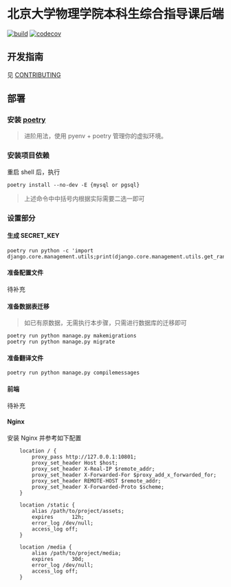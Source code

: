 # 北京大学物理学院本科生综合指导课后端
[![build][build-image]][build-url]
[![codecov][codecov-image]][codecov-url]

[build-image]: https://github.com/pkuphysu/MeetPlan-backend/actions/workflows/tests.yml/badge.svg
[build-url]: https://github.com/pkuphysu/MeetPlan-backend/actions
[codecov-image]: https://codecov.io/gh/pkuphysu/MeetPlan-backend/branch/master/graph/badge.svg?token=ihNGZISgFl
[codecov-url]: https://codecov.io/gh/pkuphysu/MeetPlan-backend


## 开发指南
见 [CONTRIBUTING](.github/CONTRIBUTING.md)

## 部署

### 安装 [poetry](https://github.com/python-poetry/poetry)

> 进阶用法，使用 pyenv + poetry 管理你的虚拟环境。

### 安装项目依赖

重启 shell 后，执行

```shell
poetry install --no-dev -E {mysql or pgsql}
```
> 上述命令中中括号内根据实际需要二选一即可

### 设置部分

#### 生成 SECRET_KEY
```shell
poetry run python -c 'import django.core.management.utils;print(django.core.management.utils.get_random_secret_key())'
```

#### 准备配置文件

待补充

#### 准备数据表迁移
> 如已有原数据，无需执行本步骤，只需进行数据库的迁移即可
```shell
poetry run python manage.py makemigrations
poetry run python manage.py migrate
```

#### 准备翻译文件

```shell
poetry run python manage.py compilemessages
```

#### 前端

待补充

#### Nginx

安装 Nginx 并参考如下配置

```nginx
    location / {
        proxy_pass http://127.0.0.1:10801;
        proxy_set_header Host $host;
        proxy_set_header X-Real-IP $remote_addr;
        proxy_set_header X-Forwarded-For $proxy_add_x_forwarded_for;
        proxy_set_header REMOTE-HOST $remote_addr;
        proxy_set_header X-Forwarded-Proto $scheme;
    }

    location /static {
        alias /path/to/project/assets;
        expires      12h;
        error_log /dev/null;
        access_log off;
    }

    location /media {
        alias /path/to/project/media;
        expires      30d;
        error_log /dev/null;
        access_log off;
    }
```
